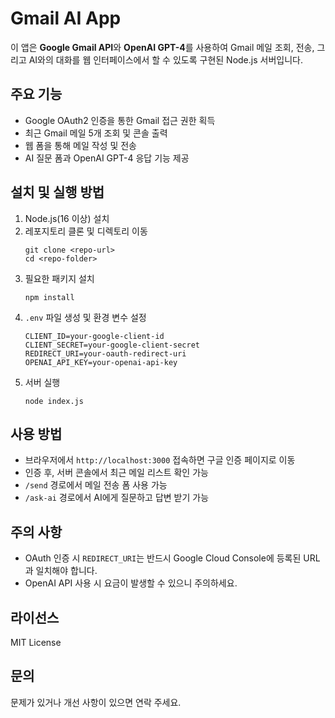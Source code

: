 <!DOCTYPE html>
<html lang="ko">
<head>
  <meta charset="UTF-8" />
  <meta name="viewport" content="width=device-width, initial-scale=1" />
 
  <style>
    body {
    }
    h1, h2, h3 {
  </style>
</head>
<body>
  <h1>Gmail AI App</h1>
  <p>
    이 앱은 <strong>Google Gmail API</strong>와 <strong>OpenAI GPT-4</strong>를 사용하여
    Gmail 메일 조회, 전송, 그리고 AI와의 대화를 웹 인터페이스에서 할 수 있도록 구현된 Node.js 서버입니다.
  </p>

  <h2>주요 기능</h2>
  <ul>
    <li>Google OAuth2 인증을 통한 Gmail 접근 권한 획득</li>
    <li>최근 Gmail 메일 5개 조회 및 콘솔 출력</li>
    <li>웹 폼을 통해 메일 작성 및 전송</li>
    <li>AI 질문 폼과 OpenAI GPT-4 응답 기능 제공</li>
  </ul>

  <h2>설치 및 실행 방법</h2>
  <ol>
    <li>Node.js(16 이상) 설치</li>
    <li>레포지토리 클론 및 디렉토리 이동</li>
    <pre><code>git clone &lt;repo-url&gt;
cd &lt;repo-folder&gt;</code></pre>
    <li>필요한 패키지 설치</li>
    <pre><code>npm install</code></pre>
    <li><code>.env</code> 파일 생성 및 환경 변수 설정</li>
    <pre><code>CLIENT_ID=your-google-client-id
CLIENT_SECRET=your-google-client-secret
REDIRECT_URI=your-oauth-redirect-uri
OPENAI_API_KEY=your-openai-api-key</code></pre>
    <li>서버 실행</li>
    <pre><code>node index.js</code></pre>
  </ol>

  <h2>사용 방법</h2>
  <ul>
    <li>브라우저에서 <code>http://localhost:3000</code> 접속하면 구글 인증 페이지로 이동</li>
    <li>인증 후, 서버 콘솔에서 최근 메일 리스트 확인 가능</li>
    <li><code>/send</code> 경로에서 메일 전송 폼 사용 가능</li>
    <li><code>/ask-ai</code> 경로에서 AI에게 질문하고 답변 받기 가능</li>
  </ul>

  <h2>주의 사항</h2>
  <ul>
    <li>OAuth 인증 시 <code>REDIRECT_URI</code>는 반드시 Google Cloud Console에 등록된 URL과 일치해야 합니다.</li>
    <li>OpenAI API 사용 시 요금이 발생할 수 있으니 주의하세요.</li>
  </ul>

  <h2>라이선스</h2>
  <p>MIT License</p>

  <h2>문의</h2>
  <p>문제가 있거나 개선 사항이 있으면 연락 주세요.</p>
</body>
</html>
